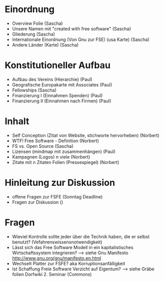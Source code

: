 
# Einordnung
* Overview Folie (Sascha)
* Unsere Namen mit "created with free software" (Sascha)
* Gliederung (Sascha)
* Internationale Einordnung (Von Gnu zur FSE) (usa Karte) (Sascha)
* Andere Länder (Karte) (Sascha)

# Konstitutioneller Aufbau
* Aufbau des Vereins (Hierarchie) (Paul)
* Geografische Europakarte mit Associates (Paul)
* Fellowships (Sascha)
* Finanzierung I (Einnahmen Spenden) (Paul)
* Finanzierung II (Einnahmen nach Firmen) (Paul)

# Inhalt
* Self Conception (Zitat von Website, stichworte hervorheben) (Norbert)
* WTF! Free Software - Definition (Norbert)
* FS vs. Open Source (Sascha)
* Lizensen (mindmap mit zusammenhängen) (Paul)
* Kampagnen (Logos) n viele (Norbert)
* Zitate mit n Zitaten Folien (Pressespiegel) (Norbert)

# Hinleitung zur Diskussion
* offene Fragen zur FSFE (Sonntag Deadline)
* Fragen zur Diskussion ()

# Fragen
* Wieviel Kontrolle sollte jeder über die Technik haben, die er selbst benutzt? (Vefahrenswissensnotwendigkeit)
* Lässt sich das Free Software Modell in ein kapitalistisches Wirtschaftssystem integrieren?
--> siehe Gnu Manifesto http://www.gnu.org/gnu/manifesto.en.html
* Wechselt Platter zur FSFE? aka Korruptionsanfälligkeit
* Ist Schaffung Freie Software Verzicht auf Eigentum?
--> siehe Gräbe folien Dorfwiki 2. Seminar (Commons)
